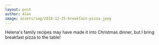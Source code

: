 ```yaml
---
layout: post
author: Alex
image: assets/img/2018-12-25-breakfast-pizza.jpeg
---
```


Helena's family recipes may have made it into Christmas dinner, but I bring breakfast pizza to the table!
